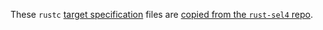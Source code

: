 <!--
    Copyright 2024, Colias Group, LLC

    SPDX-License-Identifier: CC-BY-SA-4.0
-->

These `rustc` [target specification](https://docs.rust-embedded.org/embedonomicon/custom-target.html) files are [copied from the `rust-sel4` repo](https://github.com/seL4/rust-sel4/tree/main/support/targets).
